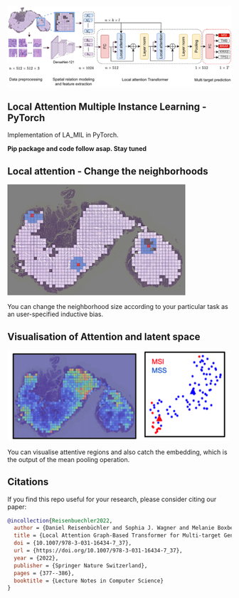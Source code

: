<img src="./la_mil.png" width="700px"></img>


## Local Attention Multiple Instance Learning - PyTorch

Implementation of LA_MIL in PyTorch.

**Pip package and code follow asap. Stay tuned**



## Local attention - Change the neighborhoods
<img src="./local_neighborhoods_vis.gif" />

You can change the neighborhood size according to your particular task as an user-specified inductive bias.



## Visualisation of Attention and latent space 

<img src="./attention_and_embedding_vis.png" width="500x"></img>

You can visualise attentive regions and also catch the embedding, which is the output of the mean pooling operation. 






## Citations

If you find this repo useful for your research, please consider citing our paper:
```bibtex
@incollection{Reisenbuechler2022,
  author = {Daniel Reisenbüchler and Sophia J. Wagner and Melanie Boxberg and Tingying Peng},
  title = {Local Attention Graph-Based Transformer for Multi-target Genetic Alteration Prediction},
  doi = {10.1007/978-3-031-16434-7_37},
  url = {https://doi.org/10.1007/978-3-031-16434-7_37},
  year = {2022},
  publisher = {Springer Nature Switzerland},
  pages = {377--386},
  booktitle = {Lecture Notes in Computer Science}
}
```
